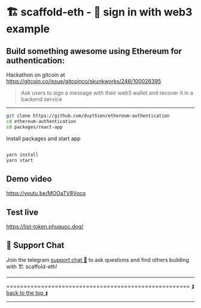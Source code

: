 # 🏗 scaffold-eth - 🔏 sign in with web3 example

## Build something awesome using Ethereum for authentication:

Hackathon on gitcoin at https://gitcoin.co/issue/gitcoinco/skunkworks/246/100026395



> Ask users to sign a message with their web3 wallet and recover it in a backend service

---

```bash
git clone https://github.com/duythien/ethereum-authentication
cd ethereum-authentication
cd packages/react-app

```
Install packages and start app

```bash

yarn install
yarn start

```

## Demo video

https://youtu.be/MOOaTV8Voco

## Test live

https://list-token.phuquoc.dog/



## 💬 Support Chat

Join the telegram [support chat 💬](https://t.me/joinchat/KByvmRe5wkR-8F_zz6AjpA)  to ask questions and find others building with 🏗 scaffold-eth!

---

===================================================== [⏫ back to the top ⏫](https://github.com/austintgriffith/scaffold-eth#-scaffold-eth)

---
